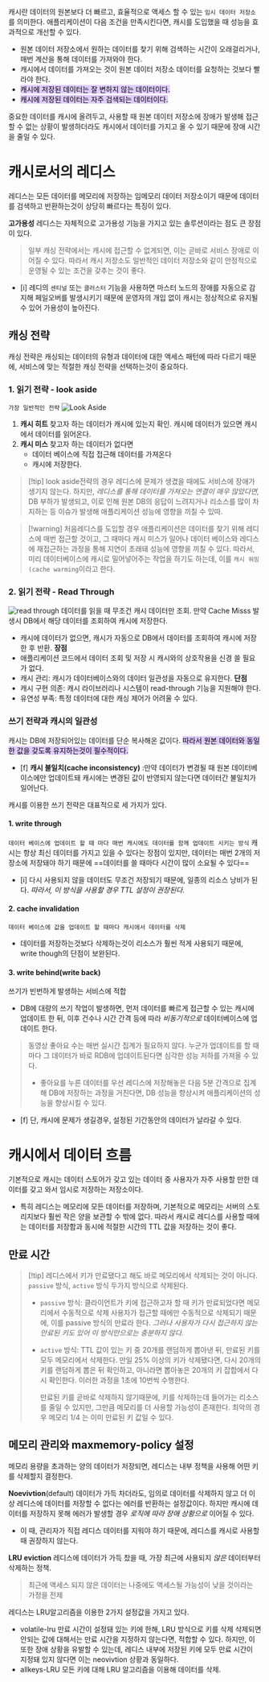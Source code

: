 캐시란 데이터의 원본보다 더 빠르고, 효율적으로 액세스 할 수 있는 `임시 데이터 저장소`를 의미한다.
애플리케이션이 다음 조건을 만족시킨다면, 캐시를 도입했을 때 성능을 효과적으로 개선할 수 있다.

- 원본 데이터 저장소에서 원하는 데이터를 찾기 위해 검색하는 시간이 오래걸리거나, 매번 계산을 통해 데이터를 가져와야 한다.
- 캐시에서 데이터를 가져오는 것이 원본 데이터 저장소 데이터를 요청하는 것보다 빨라야 한다.
- <mark style="background: #D2B3FFA6;">캐시에 저장된 데이터는 잘 변하지 않는 데이터이다.</mark>
- <mark style="background: #D2B3FFA6;">캐시에 저장된 데이터는 자주 검색되는 데이터이다.</mark>

중요한 데이터를 캐시에 올려두고, 사용할 때 원본 데이터 저장소에 장애가 발생해 접근할 수 없는 상황이 발생하더라도 캐시에서 데이터를 가지고 올 수 있기 때문에 장애 시간을 줄일 수 있다.

# 캐시로서의 레디스
레디스는 모든 데이터를 메모리에 저장하는 임메모리 데이터 저장소이기 때문에 데이터를 검색하고 반환하는것이 상당히 빠르다는 특징이 있다.

**고가용성**
레디스는 자체적으로 고가용성 기능을 가지고 있는 솔루션이라는 점도 큰 장점이 있다.
> 일부 캐싱 전략에서는 캐시에 접근할 수 없게되면, 이는 곧바로 서비스 장애로 이어질 수 있다.
> 따라서 캐시 저장소도 일반적인 데이터 저장소와 같이 안정적으로 운영될 수 있는 조건을 갖추는 것이 좋다.

- [i] 레디의 `센티널` 또는 `클러스터` 기능을 사용하면 마스터 노드의 장애를 자동으로 감지해 페일오버를 발생시키기 때문에 운영자의 개입 없이 캐시는 정상적으로 유지될 수 있어 가용성이 높아진다.

## 캐싱 전략
캐싱 전략은 캐싱되는 데이터의 유형과 데이터에 대한 액세스 패턴에 따라 다르기 때문에, 서비스에 맞는 적절한 캐싱 전략을 선택하는것이 중요하다.

### 1. 읽기 전략 - look aside
`가장 일반적인 전략`
![Look Aside](https://velog.velcdn.com/images/wellsy1012/post/0f119b33-2090-4314-9be8-13ad4b0980a1/image.png)
1. **캐시 히트**
   찾고자 하는 데이터가 캐시에 있는지 확인.
   캐시에 데이터가 있으면 캐시에서 데이터를 읽어온다.
2. **캐시 미스**
	찾고자 하는 데이터가 없다면 
	- 데이터 베이스에 직접 접근해 데이터를 가져온다
	- 캐시에 저장한다.

> [!tip] look aside전략의 경우 레디스에 문제가 생겼을 때에도 서비스에 장애가 생기지 않는다.
> 하지만, *레디스를 통해 데이터를 가져오는 연결이 매우 많았다면,* DB 부하가 발생되고, 이로 인해 원본 DB의 응답이 느려지거나 리소스를 많이 차지하는 등 이슈가 발생해 애플리케이션 성능에 영향을 끼칠 수 있따.

> [!warning] 처음레디스를 도입할 경우
> 애플리케이션은 데이터를 찾기 위해 레디스에 매번 접근할 것이고, 그 때마다 캐시 미스가 일어나 데이터 베이스와 레디스에 재접근하는 과정을 통해 지연이 초래돼 성능에 영향을 끼칠 수 있다.
> 따라서, 미리 데이터베이스에 캐시로 밀어넣어주는 작업을 하기도 하는데, 이를 `캐시 워밍(cache warming`이라고 한다.

### 2. 읽기 전략 - Read Through
![read through](https://velog.velcdn.com/images/wellsy1012/post/94399351-1bf1-4308-a226-2d05c2eaceb9/image.png)
데이터를 읽을 때 무조건 캐시 데이터만 조회.
만약 Cache Misss 발생시 DB에서 해당 데이터를 조회하여 캐시에 저장한다.
- 캐시에 데이터가 없으면, 캐시가 자동으로 DB에서 데이터를 조회하여 캐시에 저장한 후 반환.
**장점**
- 애플리케이션 코드에서 데이터 조회 및 저장 시 캐시와의 상호작용을 신경 쓸 필요가 없다.
-  캐시 관리: 캐시가 데이터베이스와의 데이터 일관성을 자동으로 유지한다.
**단점**
- 캐시 구현 의존: 캐시 라이브러리나 시스템이 read-through 기능을 지원해야 한다.
- 유연성 부족: 특정 데이터에 대한 캐싱 제어가 어려울 수 있다.

### 쓰기 전략과 캐시의 일관성
캐시는 DB에 저장되어있는 데이터를 단순 복사해온 값이다. <mark style="background: #D2B3FFA6;">따라서 원본 데이터와 동일한 값을 갖도록 유지하는것이 필수적이다.</mark>
- [f] **캐시 불일치(cache inconsistency)** :만약 데이터가 변경될 때 원본 데이터베이스에만 업데이트돼 캐시에는 변경된 값이 반영되지 않는다면 데이터간 불일치가 일어난다.

캐시를 이용한 쓰기 전략은 대표적으로 세 가지가 있다.

#### 1. write through
`데이터 베이스에 업데이트 할 때 마다 매번 캐시에도 데이터를 함께 업데이트 시키는 방식`
캐시는 항상 최신 데이터를 가지고 있을 수 있다는 장점이 있지만, 데이터는 매번 2개의 저장소에 저장돼야 하기 때문에 ==데이터를 쓸 때마다 시간이 많이 소요될 수 있다==
- [i] 다시 사용되지 않을 데이터도 무조건 저장되기 때문에, 일종의 리소스 낭비가 된다.
    *따라서, 이 방식을 사용할 경우 TTL 설정이 권장된다.*
    
#### 2. cache invalidation
`데이터 베이스에 값을 업데이트 할 때마다 캐시에서 데이터를 삭제`
- 데이터를 저장하는것보다 삭제하는것이 리소스가 훨씬 적게 사용되기 때문에, write though의 단점이 보완된다.

#### 3. write behind(write back)
쓰기가 빈번하게 발생하는 서비스에 적합
- DB에 대량의 쓰기 작업이 발생하면, 먼저 데이터를 빠르게 접근할 수 있는 캐시에 업데이트 한 뒤, 이후 건수나 시간 간격 등에 따라 *비동기적으로* 데이터베이스에 업데이트 한다.

> 동영상 좋아요 수는 매번 실시간 집계가 필요하지 않다.
> 누군가 업데이트를 할 때 마다 그 데이터가 바로 RDB에 업데이트된다면 심각한 성능 저하를 가져올 수 있다.
> - 좋아요를 누른 데이터를 우선 레디스에 저장해놓은 다음 5분 간격으로 집계해 DB에 저장하는 과정을 거친다면, DB 성능을 향상시켜 애플리케이션의 성능을 향상시킬 수 있다.

- [f] 단, 캐시에 문제가 생길경우, 설정된 기간동안의 데이터가 날라갈 수 있다.

# 캐시에서 데이터 흐름

기본적으로 캐시는 데이터 스토어가 갖고 있는 데이터 중 사용자가 자주 사용할 만한 데이터를 갖고 와서 임시로 저장하는 저장소이다.
- 특히 레디스는 메모리에 모든 데이터를 저장하며, 기본적으로 메모리는 서버의 스토리지보다 훨씬 작은 양을 보관할 수 밖에 없다.
따라서 캐시로 레디스를 사용할 때에는 데이터를 저장함과 동시에 적절한 시간의 TTL 값을 저장하는 것이 좋다.

## 만료 시간
> [!tip] 레디스에서 키가 만료됐다고 해도 바로 메모리에서 삭제되는 것이 아니다.
> `passive` 방식, `active` 방식 두가지 방식으로 삭제된다.
> - `passive` 방식: 클라이언트가 키에 접근하고자 할 때 키가 만료되었다면 메모리에서 수동적으로 삭제
>   사용자가 접근할 때에만 수동적으로 삭제되기 때문에, 이를 passive 방식의 만료라 한다.
>   *그러나 사용자가 다시 접근하지 않는 만료된 키도 있어 이 방식만으로는 충분하지 않다.*
> - `active` 방식: TTL 값이 있는 키 중 20개를 랜덤하게 뽑아낸 뒤, 만료된 키를 모두 메모리에서 삭제한다.
>   만일 25% 이상의 키가 삭제됐다면, 다시 20개의 키를 랜덤하게 뽑은 뒤 확인하고, 아니라면 뽑아놓은 20개의 키 잡합에서 다시 확인한다. 이러한 과정을 1초에 10번씩 수행한다.
>   
>   만료된 키를 곧바로 삭제하지 않기때문에, 키를 삭제하는데 들어가는 리소스를 줄일 수 있지만, 그만큼 메모리를 더 사용할 가능성이 존재한다. 최악의 경우 메모리 1/4 는 이미 만료된 키 값일 수 있다.

## 메모리 관리와 maxmemory-policy 설정
메모리 용량을 초과하는 양의 데이터가 저장되면, 레디스는 내부 정책을 사용해 어떤 키를 삭제할지 결정한다.

**Noevivtion**(default)
데이터가 가득 차더라도, 임의로 데이터를 삭제하지 않고 더 이상 레디스에 데이터를 저장할 수 없다는 에러를 반환하는 설정값이다.
하지만 캐시에 데이터를 저장하지 못해 에러가 발생할 경우 *로직에 따라 장애 상황으로* 이어질 수 있다.
- 이 때, 관리자가 직접 레디스 데이터를 지워야 하기 때문에, 레디스를 캐시로 사용할 때 권장하지 않는다.

**LRU eviction**
레디스에 데이터가 가득 찼을 때, 가장 최근에 사용되지 *않은* 데이터부터 삭제하는 정책.
> 최근에 액세스 되지 않은 데이터는 나중에도 액세스될 가능성이 낮을 것이라는 가정을 전제

레디스는 LRU알고리즘을 이용한 2가지 설정값을 가지고 있다.
- volatile-lru
  만료 시간이 설정돼 있는 키에 한해, LRU 방식으로 키를 삭제
  삭제되면 안되는 값에 대해서는 만료 시간을 지정하지 않는다면, 적합할 수 있다.
  하지만, 이 또한 장애 상황을 유발할 수 있는데, 레디스 내부에 저장된 키에 모두 만료 시간이 지정돼 있지 않다면 이는 neovivtion 상황과 동일하다.
- allkeys-LRU
	모든 키에 대해 LRU 알고리즘을 이용해 데이터를 삭제.





